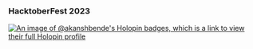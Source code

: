 ### HacktoberFest 2023

[![An image of @akanshbende's Holopin badges, which is a link to view their full Holopin profile](https://holopin.me/akanshbende)](https://holopin.io/@akanshbende)

